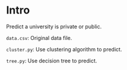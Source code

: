 # Intro

Predict a university is private or public.

`data.csv`: Original data file.

`cluster.py`: Use clustering algorithm to predict.

`tree.py`: Use decision tree to predict.

